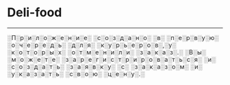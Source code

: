 <h1>Deli-food </h1>
<hr/>
░П░р░и░л░о░ж░е░н░и░е░ ░с░о░з░д░а░н░о░ ░в░ ░п░е░р░в░у░ю░ ░о░ч░е░р░е░д░ь░ ░д░л░я░ ░к░у░р░ь░е░р░о░в░,░у░ ░к░о░т░о░р░ы░х░ ░о░т░м░е░н░и░л░и░ ░з░а░к░а░з░.░
░В░ы░ ░м░о░ж░е░т░е░ ░з░а░р░е░г░и░с░т░р░и░р░о░в░а░т░ь░с░я░ ░и░ ░с░о░з░д░а░т░ь░ ░з░а░я░в░к░у░ ░с░ ░з░а░к░а░з░о░м░ ░и░ ░у░к░а░з░а░т░ь░ ░с░в░о░ю░ ░ц░е░н░у░.░
